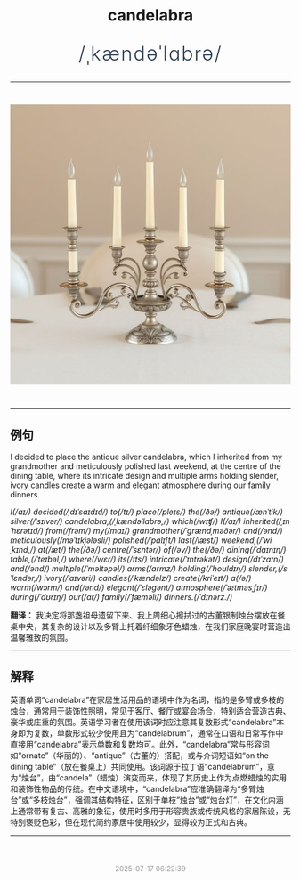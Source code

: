 <div align="center">

# candelabra

<div style="margin: 30px 0;">
<h1 style="font-size: 2.5em; font-weight: 300; letter-spacing: 2px; margin: 0; color: #2c3e50;">
/ˌkændəˈlɑbrə/
</h1>
</div>

</div>

---

<div align="center" style="margin: 40px 0;">

![candelabra](images/candelabra.png)

</div>

---

## 例句

I decided to place the antique silver candelabra, which I inherited from my grandmother and meticulously polished last weekend, at the centre of the dining table, where its intricate design and multiple arms holding slender, ivory candles create a warm and elegant atmosphere during our family dinners.

*I(/aɪ/) decided(/ˌdɪˈsaɪdɪd/) to(/tɪ/) place(/pleɪs/) the(/ðə/) antique(/ænˈtik/) silver(/ˈsɪlvər/) candelabra,(/ˌkændəˈlɑbrə,/) which(/wɪʧ/) I(/aɪ/) inherited(/ˌɪnˈhɛrətɪd/) from(/frəm/) my(/maɪ/) grandmother(/ˈgrændˌməðər/) and(/ənd/) meticulously(/məˈtɪkjələsli/) polished(/ˈpɑlɪʃt/) last(/læst/) weekend,(/ˈwiˌkɪnd,/) at(/æt/) the(/ðə/) centre(/ˈsɛntər/) of(/əv/) the(/ðə/) dining(/ˈdaɪnɪŋ/) table,(/ˈteɪbəl,/) where(/wɛr/) its(/ɪts/) intricate(/ˈɪntrəkət/) design(/dɪˈzaɪn/) and(/ənd/) multiple(/ˈməltəpəl/) arms(/ɑrmz/) holding(/ˈhoʊldɪŋ/) slender,(/sˈlɛndər,/) ivory(/ˈaɪvəri/) candles(/ˈkændəlz/) create(/kriˈeɪt/) a(/ə/) warm(/wɔrm/) and(/ənd/) elegant(/ˈɛləgənt/) atmosphere(/ˈætməsˌfɪr/) during(/ˈdʊrɪŋ/) our(/ɑr/) family(/ˈfæməli/) dinners.(/ˈdɪnərz./)*

**翻译：** 我决定将那盏祖母遗留下来、我上周细心擦拭过的古董银制烛台摆放在餐桌中央，其复杂的设计以及多臂上托着纤细象牙色蜡烛，在我们家庭晚宴时营造出温馨雅致的氛围。

---

## 解释

英语单词“candelabra”在家居生活用品的语境中作为名词，指的是多臂或多枝的烛台，通常用于装饰性照明，常见于客厅、餐厅或宴会场合，特别适合营造古典、豪华或庄重的氛围。英语学习者在使用该词时应注意其复数形式“candelabra”本身即为复数，单数形式较少使用且为“candelabrum”，通常在口语和日常写作中直接用“candelabra”表示单数和复数均可。此外，“candelabra”常与形容词如“ornate”（华丽的）、“antique”（古董的）搭配，或与介词短语如“on the dining table”（放在餐桌上）共同使用。该词源于拉丁语“candelabrum”，意为“烛台”，由“candela”（蜡烛）演变而来，体现了其历史上作为点燃蜡烛的实用和装饰性物品的传统。在中文语境中，“candelabra”应准确翻译为“多臂烛台”或“多枝烛台”，强调其结构特征，区别于单枝“烛台”或“烛台灯”，在文化内涵上通常带有复古、高雅的象征，使用时多用于形容贵族或传统风格的家居陈设，无特别褒贬色彩，但在现代简约家居中使用较少，显得较为正式和古典。


---

<div align="center" style="margin-top: 50px;">
<small style="color: #999; font-size: 0.9em;">2025-07-17 06:22:39</small>
</div>
